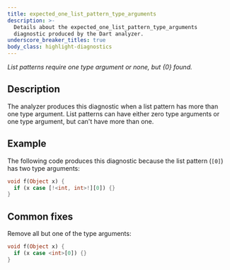 ```yaml
---
title: expected_one_list_pattern_type_arguments
description: >-
  Details about the expected_one_list_pattern_type_arguments
  diagnostic produced by the Dart analyzer.
underscore_breaker_titles: true
body_class: highlight-diagnostics
---
```


_List patterns require one type argument or none, but {0} found._

## Description

The analyzer produces this diagnostic when a list pattern has more than
one type argument. List patterns can have either zero type arguments or
one type argument, but can't have more than one.

## Example

The following code produces this diagnostic because the list pattern
(`[0]`) has two type arguments:

```dart
void f(Object x) {
  if (x case [!<int, int>!][0]) {}
}
```

## Common fixes

Remove all but one of the type arguments:

```dart
void f(Object x) {
  if (x case <int>[0]) {}
}
```
